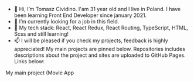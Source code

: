 - 👋 Hi, I’m Tomasz Cividino. I'am 31 year old and I live in Poland. I have been learning Front End Developer since january 2021.
- 👀 I’m currently looking for a job in this field.
- 🌱 My tech stack: React, React Redux, React Routing, TypeScript, HTML, Scss and still learning!
- 📫 I will be pleased if you check my projects, feedback is highly appreciated! My main projects are pinned below. Repositories includes descriptions about the project and sites are uploaded to GitHub Pages. Links below:

My main project (Movie App 
